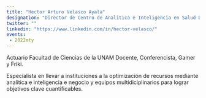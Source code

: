 ```yaml
---
title: "Hector Arturo Velasco Ayala"
designation: "Director de Centro de Analitica e Inteligencia en Salud Digna AC"
twitter: ""
linkedin: "https://www.linkedin.com/in/hector-velasco/"
events:
 - 2022mty
---
```


Actuario Facultad de Ciencias de la UNAM
Docente, Conferencista, Gamer y Friki.

Especialista en llevar a instituciones a la optimización de recursos mediante analitica e inteligencia e negocio y equipos multidiciplinarios para lograr objetivos clave cuantificables.